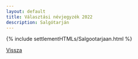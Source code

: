```yaml
---
layout: default
title: Választási névjegyzék 2022
description: Salgótarján
---
```


{% include settlementHTMLs/Salgootarjaan.html %}

[Vissza](./)